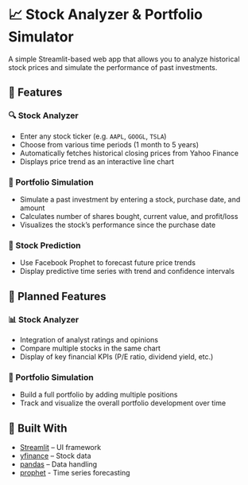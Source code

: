 # 📈 Stock Analyzer & Portfolio Simulator

A simple Streamlit-based web app that allows you to analyze historical stock prices and simulate the performance of past investments.

## 🚀 Features

### 🔍 Stock Analyzer
- Enter any stock ticker (e.g. `AAPL`, `GOOGL`, `TSLA`)
- Choose from various time periods (1 month to 5 years)
- Automatically fetches historical closing prices from Yahoo Finance
- Displays price trend as an interactive line chart

### 💼 Portfolio Simulation
- Simulate a past investment by entering a stock, purchase date, and amount
- Calculates number of shares bought, current value, and profit/loss
- Visualizes the stock’s performance since the purchase date

### 🔮 Stock Prediction
- Use Facebook Prophet to forecast future price trends
- Display predictive time series with trend and confidence intervals

## 🔮 Planned Features

### 📊 Stock Analyzer
- Integration of analyst ratings and opinions
- Compare multiple stocks in the same chart
- Display of key financial KPIs (P/E ratio, dividend yield, etc.)

### 💼 Portfolio Simulation
- Build a full portfolio by adding multiple positions
- Track and visualize the overall portfolio development over time

## 🧩 Built With

- [Streamlit](https://streamlit.io/) – UI framework
- [yfinance](https://ranaroussi.github.io/yfinance/) – Stock data
- [pandas](https://pandas.pydata.org/) – Data handling
- [prophet](https://facebook.github.io/prophet/) - Time series forecasting
